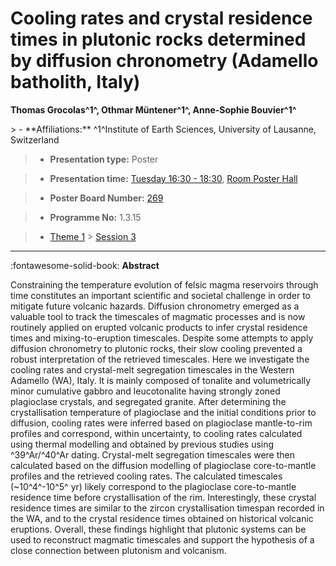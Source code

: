 # Cooling rates and crystal residence times in plutonic rocks determined by diffusion chronometry (Adamello batholith, Italy)

**Thomas Grocolas^1^, Othmar Müntener^1^, Anne-Sophie Bouvier^1^**

<!-- more -->> - **Affiliations:** ^1^Institute of Earth Sciences, University of Lausanne, Switzerland

> - **Presentation type:** Poster

> - **Presentation time:** [Tuesday 16:30 - 18:30](../sessions_comparison.md#__tabbed_2_6), [Room Poster Hall](../maps_venue.md#__tabbed_1_1)

> - **Poster Board Number:** [269](../map_poster_boards.md#tuesday)

> - **Programme No:** 1.3.15

> - [Theme 1](../theme1.md) > [Session 3](../sessions/session-1-3.md)

--- 

:fontawesome-solid-book: **Abstract**

Constraining the temperature evolution of felsic magma reservoirs through time constitutes an important scientific and societal challenge in order to mitigate future volcanic hazards. Diffusion chronometry emerged as a valuable tool to track the timescales of magmatic processes and is now routinely applied on erupted volcanic products to infer crystal residence times and mixing-to-eruption timescales. Despite some attempts to apply diffusion chronometry to plutonic rocks, their slow cooling prevented a robust interpretation of the retrieved timescales. Here we investigate the cooling rates and crystal-melt segregation timescales in the Western Adamello (WA), Italy. It is mainly composed of tonalite and volumetrically minor cumulative gabbro and leucotonalite having strongly zoned plagioclase crystals, and segregated granite. After determining the crystallisation temperature of plagioclase and the initial conditions prior to diffusion, cooling rates were inferred based on plagioclase mantle-to-rim profiles and correspond, within uncertainty, to cooling rates calculated using thermal modelling and obtained by previous studies using ^39^Ar/^40^Ar dating. Crystal-melt segregation timescales were then calculated based on the diffusion modelling of plagioclase core-to-mantle profiles and the retrieved cooling rates. The calculated timescales (~10^4^-10^5^ yr) likely correspond to the plagioclase core-to-mantle residence time before crystallisation of the rim. Interestingly, these crystal residence times are similar to the zircon crystallisation timespan recorded in the WA, and to the crystal residence times obtained on historical volcanic eruptions. Overall, these findings highlight that plutonic systems can be used to reconstruct magmatic timescales and support the hypothesis of a close connection between plutonism and volcanism.

